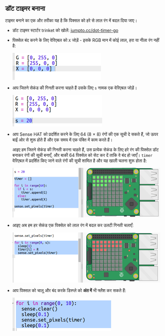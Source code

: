 ## डॉट टाइमर बनाना

टाइमर बनाने का एक और तरीका यह है कि पिक्सल को हरे से लाल रंग में बदल दिया जाए।

+ डॉट टाइमर स्टार्टर trinket को खोलें: <a href="http://jumpto.cc/dot-timer-go" target="_blank">jumpto.cc/dot-timer-go</a>

+ पिक्सेल बंद करने के लिए वेरिएबल को `X` जोड़ें - इसके RGB मान में कोई लाल, हरा या नीला रंग नहीं है:
    
    ![स्क्रीनशॉट](images/timer-off.png)

+ आप जितने सेकंड की गिनती करना चाहते हैं उसके लिए `s` नामक एक वेरिएबल जोड़ें।
    
    ![स्क्रीनशॉट](images/timer-seconds.png)

+ आप Sense HAT को प्रदर्शित करने के लिए 64 (8 × 8) रंगों की एक सूची दे सकते हैं, जो ऊपर बाईं ओर से शुरू होते हैं और एक समय में एक पंक्ति में काम करते हैं।
    
    आइए हम जितने सेकंड की गिनती करना चाहते हैं, उस प्रत्येक सेकंड के लिए हरे रंग की पिक्सेल डॉट बनाकर रंगों की सूची बनाएँ, और बाकी 64 पिक्सेल को सेट कर दें ताकि वे बंद हो जाएँ। `timer` वेरिएबल में प्रदर्शित किए जाने वाले रंगों की सूची शामिल है और यह खाली चलना शुरू होता है:
    
    ![स्क्रीनशॉट](images/timer-setup.png)

+ आइए अब हम हर सेकंड एक पिक्सेल को लाल रंग में बदल कर उलटी गिनती चलाएँ:
    
    ![स्क्रीनशॉट](images/timer-turn-red.png)

+ आप पिक्सल को चालू और बंद करके डिस्प्ले को **अंत में** भी फ्लैश कर सकते हैं:
    
    ![स्क्रीनशॉट](images/timer-flash.png)